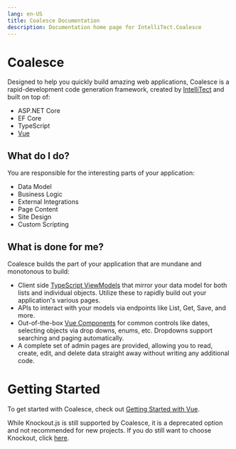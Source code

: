 ```yaml
---
lang: en-US
title: Coalesce Documentation
description: Documentation home page for IntelliTect.Coalesce
---
```


# Coalesce

Designed to help you quickly build amazing web applications, Coalesce is a rapid-development code generation framework, created by [IntelliTect](https://intellitect.com) and built on top of:

- ASP.NET Core
- EF Core
- TypeScript
- [Vue](https://vuejs.org/)


## What do I do?

You are responsible for the interesting parts of your application:

-  Data Model
-  Business Logic
-  External Integrations
-  Page Content
-  Site Design
-  Custom Scripting

## What is done for me?

Coalesce builds the part of your application that are mundane and
monotonous to build:

- Client side [TypeScript ViewModels](/stacks/vue/layers/viewmodels.md) that mirror your data model for both lists and individual objects. Utilize these to rapidly build out your application's various pages.
- APIs to interact with your models via endpoints like List, Get, Save, and more.
- Out-of-the-box [Vue Components](/stacks/vue/coalesce-vue-vuetify/overview.md) for common controls like dates, selecting objects via drop downs, enums, etc. Dropdowns support searching and paging automatically.
-  A complete set of admin pages are provided, allowing you to read, create, edit, and delete data straight away without writing any additional code.


# Getting Started

To get started with Coalesce, check out [Getting Started with Vue](/stacks/vue/getting-started.md).

While Knockout.js is still supported by Coalesce, it is a deprecated option and not recommended for new projects. If you do still want to choose Knockout, click [here](/stacks/ko/getting-started.md).

